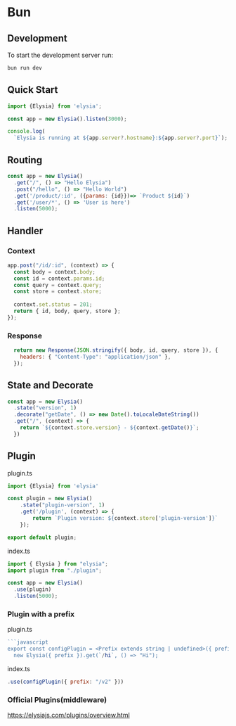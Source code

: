 # Bun

## Development
To start the development server run:
```bash
bun run dev
```

## Quick Start
```javascript
import {Elysia} from 'elysia';

const app = new Elysia().listen(3000);

console.log(
  `Elysia is running at ${app.server?.hostname}:${app.server?.port}`);
```

## Routing
```javascript
const app = new Elysia()
  .get("/", () => "Hello Elysia") 
  .post("/hello", () => "Hello World")
  .get('/product/:id', ({params: {id}})=> `Product ${id}`)
  .get('/user/*', () => 'User is here')
  .listen(5000);
```

## Handler

### Context
```javascript
app.post("/id/:id", (context) => {
  const body = context.body;
  const id = context.params.id;
  const query = context.query;
  const store = context.store;
    
  context.set.status = 201;
  return { id, body, query, store };
});
```
### Response
```javascript
  return new Response(JSON.stringify({ body, id, query, store }), {
    headers: { "Content-Type": "application/json" },
  });
```

## State and Decorate
```javascript
const app = new Elysia()
  .state("version", 1)
  .decorate("getDate", () => new Date().toLocaleDateString())
  .get("/", (context) => {
    return `${context.store.version} - ${context.getDate()}`;
  })
```

## Plugin
plugin.ts
```javascript
import {Elysia} from 'elysia'

const plugin = new Elysia()
    .state("plugin-version", 1)
    .get('/plugin', (context) => {
        return `Plugin version: ${context.store['plugin-version']}`
    });

export default plugin;
```
index.ts
```javascript
import { Elysia } from "elysia";
import plugin from "./plugin";

const app = new Elysia()
  .use(plugin)
  .listen(5000);
```
### Plugin with a prefix
plugin.ts
```javascript
```javascript
export const configPlugin = <Prefix extends string | undefined>({ prefix = "/v1" }: { prefix: Prefix }) =>
  new Elysia({ prefix }).get(`/hi`, () => "Hi");
```
index.ts
```javascript
.use(configPlugin({ prefix: "/v2" }))
```
### Official Plugins(middleware)
https://elysiajs.com/plugins/overview.html





